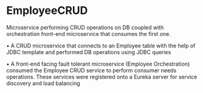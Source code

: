 # EmployeeCRUD
Microservice performing CRUD operations on DB coupled with orchestration front-end microservice that consumes the first one.

• A CRUD microservice that connects to an Employee table with the help of JDBC template and performed DB
operations using JDBC queries



• A front-end facing fault tolerant microservice (Employee Orchestration) consumed the Employee CRUD service to
perform consumer needs operations. These services were registered onto a Eureka server for service discovery and
load balancing
